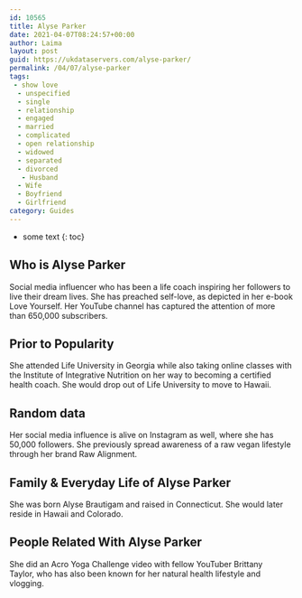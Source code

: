 ```yaml
---
id: 10565
title: Alyse Parker
date: 2021-04-07T08:24:57+00:00
author: Laima
layout: post
guid: https://ukdataservers.com/alyse-parker/
permalink: /04/07/alyse-parker
tags:
 - show love
  - unspecified
  - single
  - relationship
  - engaged
  - married
  - complicated
  - open relationship
  - widowed
  - separated
  - divorced
   - Husband
  - Wife
  - Boyfriend
  - Girlfriend
category: Guides
---
```


* some text
{: toc}


## Who is Alyse Parker
                  
                  
                  
Social media influencer who has been a life coach inspiring her followers to live their dream lives. She has preached self-love, as depicted in her e-book Love Yourself. Her YouTube channel has captured the attention of more than 650,000 subscribers.
                  
              
            
              
            
                
                
                
## Prior to Popularity
                  
                  
                  
She attended Life University in Georgia while also taking online classes with the Institute of Integrative Nutrition on her way to becoming a certified health coach. She would drop out of Life University to move to Hawaii.
                  
              
            
              
            
                
                
                
## Random data
                  
                  
                  
Her social media influence is alive on Instagram as well, where she has 50,000 followers. She previously spread awareness of a raw vegan lifestyle through her brand Raw Alignment.
                  
              
            
              
            
                
                
                
## Family & Everyday Life of Alyse Parker
                  
                  
                  
She was born Alyse Brautigam and raised in Connecticut. She would later reside in Hawaii and Colorado. 
                  
              
            
              
            
                
                
                
## People Related With Alyse Parker
                  
                  
                  
She did an Acro Yoga Challenge video with fellow YouTuber Brittany Taylor, who has also been known for her natural health lifestyle and vlogging.
                  
              
            
              
            
                
              
            
              
              
            
            
              
            
          
          
          